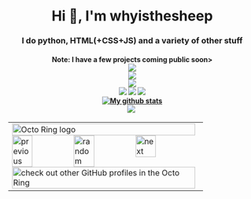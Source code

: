 <h1 align="center">Hi 👋, I'm whyisthesheep</h1>
<h3 align="center">I do python, HTML(+CSS+JS) and a variety of other stuff</h3>
<h4 align="center">Note: I have a few projects coming public soon>
<br/> <!-- ignore the horrible HTML -->
<img src="https://github-readme-streak-stats.herokuapp.com?user=whyisthesheep&hide_border=true&date_format=j%20M%5B%20Y%5D"></img>
<br/>
<a href="https://ko-fi.com/J3J1E95YH"><img src="https://ko-fi.com/img/githubbutton_sm.svg"></img></a>
<br/>
<img src="https://readme-typing-svg.herokuapp.com?size=22&duration=4000&lines=Discord.py+bots;Random+projects+I+think+are+cool;HTML+CSS+and+JS;General+python;Windows+user;I+do+not+like+heroku;I+can't+think+of+anything+to+type+here"></img><br/>
<img src="https://img.shields.io/github/followers/whyisthesheep?style=social"></img> <img src="https://img.shields.io/badge/Using-Brave-red"></img> <img src="https://img.shields.io/badge/Editor-VS%20Code-blue"></img><br/>
<a href="https://github.com/whyisthesheep"><img align="center" src="https://github-readme-stats.vercel.app/api?username=whyisthesheep&show_icons=true" alt="My github stats" /></a><br/><a align="center" href="https://github.com/whyisthesheep"><img src="https://github-readme-stats.vercel.app/api/top-langs/?username=whyisthesheep&layout=compact&show_icons=true" /></a>
<a href="https://github.com/whyisthesheep/Login-app/"><img src"https://github-readme-stats.vercel.app/api/pin/?username=whyisthesheep&repo=Login-app"/></a>
<table><tbody><tr><td><a href="https://octo-ring.com/"><img src="https://octo-ring.com/static/img/widget/top.png" width="99%" alt="Octo Ring logo" align="top"></a><br><a href="https://octo-ring.com/p/whyisthesheep/prev"><img src="https://octo-ring.com/static/img/widget/prev.png" width="33%" alt="previous" align="top" title="previous profile"></a><a href="https://octo-ring.com/p/whyisthesheep/random"><img src="https://octo-ring.com/static/img/widget/random.png" width="33%" alt="random" align="top" title="random profile"></a><a href="https://octo-ring.com/p/whyisthesheep/next"><img src="https://octo-ring.com/static/img/widget/next.png" width="33%" alt="next" align="top" title="next profile"></a><br><a href="https://octo-ring.com/"><img src="https://octo-ring.com/static/img/widget/bottom.png" width="99%" alt="check out other GitHub profiles in the Octo Ring" align="top"></a></td></tr></tbody></table>
